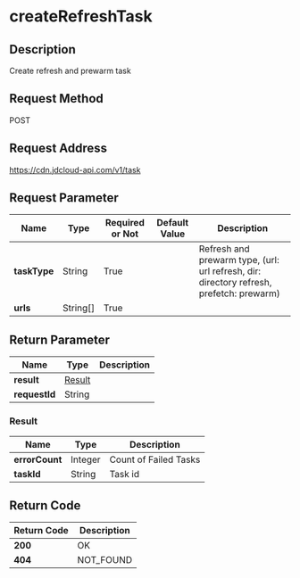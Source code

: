 # createRefreshTask


## Description
Create refresh and prewarm task

## Request Method
POST

## Request Address
https://cdn.jdcloud-api.com/v1/task


## Request Parameter
|Name|Type|Required or Not|Default Value|Description|
|---|---|---|---|---|
|**taskType**|String|True| |Refresh and prewarm type, (url: url refresh, dir: directory refresh, prefetch: prewarm)|
|**urls**|String[]|True| | |


## Return Parameter
|Name|Type|Description|
|---|---|---|
|**result**|[Result](createrefreshtask#result)| |
|**requestId**|String| |

### <div id="result">Result</div>
|Name|Type|Description|
|---|---|---|
|**errorCount**|Integer|Count of Failed Tasks|
|**taskId**|String|Task id|

## Return Code
|Return Code|Description|
|---|---|
|**200**|OK|
|**404**|NOT_FOUND|